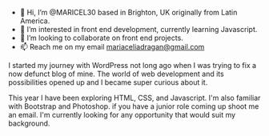 - 👋 Hi, I’m @MARICEL30 based in Brighton, UK  originally from Latin America.
- 👀 I’m interested in front end development, currently learning Javascript.
- 💞️ I’m looking to collaborate on front end projects.
- 📫 Reach  me on my email mariaceliadragan@gmail.com

I started my journey with WordPress not long ago when I was trying to fix a now defunct blog of mine. The world of web development and its possibilities opened  up and  I became super curious about it.

This  year I have been exploring HTML, CSS, and Javascript. I'm also familiar with Bootstrap and Photoshop.  if you have a junior role coming up shoot me an email. I'm currently looking for any opportunity that would suit my background.
